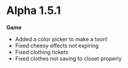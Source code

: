 Alpha 1.5.1
=======
**Game**
- Added a color picker to make a toon!
- Fixed cheesy effects not expiring
- Fixed clothing tickets
- Fixed clothes not saving to closet properly
